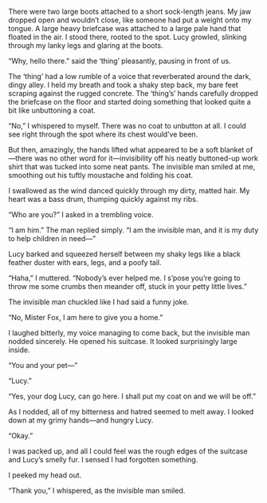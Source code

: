 There were two large boots attached to a short sock-length jeans. My jaw dropped open and wouldn’t close, like someone had put a weight onto my tongue. A large heavy briefcase was attached to a large pale hand that floated in the air. I stood there, rooted to the spot. Lucy growled, slinking through my lanky legs and glaring at the boots.

“Why, hello there.” said the ‘thing’ pleasantly, pausing in front of us.

The ‘thing’ had a low rumble of a voice that reverberated around the dark, dingy alley. I held my breath and took a shaky step back, my bare feet scraping against the rugged concrete. The ‘thing’s’ hands carefully dropped the briefcase on the floor and started doing something that looked quite a bit like unbuttoning a coat.

“No,” I whispered to myself. There was no coat to unbutton at all. I could see right through the spot where its chest would’ve been.

But then, amazingly, the hands lifted what appeared to be a soft blanket of—there was no other word for it—invisibility off his neatly buttoned-up work shirt that was tucked into some neat pants. The invisible man smiled at me, smoothing out his tuftly moustache and folding his coat.

I swallowed as the wind danced quickly through my dirty, matted hair. My heart was a bass drum, thumping quickly against my ribs.

“Who are you?” I asked in a trembling voice.

“I am him.” The man replied simply. “I am the invisible man, and it is my duty to help children in need—”

Lucy barked and squeezed herself between my shaky legs like a black feather duster with ears, legs, and a poofy tail.

“Haha,” I muttered. “Nobody’s ever helped me. I s’pose you’re going to throw me some crumbs then meander off, stuck in your petty little lives.”

The invisible man chuckled like I had said a funny joke.

“No, Mister Fox, I am here to give you a home.”

I laughed bitterly, my voice managing to come back, but the invisible man nodded sincerely. He opened his suitcase. It looked surprisingly large inside.

“You and your pet—”

“Lucy.”

“Yes, your dog Lucy, can go here. I shall put my coat on and we will be off.”

As I nodded, all of my bitterness and hatred seemed to melt away. I looked down at my grimy hands—and hungry Lucy.

“Okay.”

I was packed up, and all I could feel was the rough edges of the suitcase and Lucy’s smelly fur. I sensed I had forgotten something.

I peeked my head out.

“Thank you,” I whispered, as the invisible man smiled.
